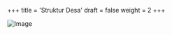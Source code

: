 +++
title = 'Struktur Desa'
draft = false
weight = 2
+++

![Image](/data-desa/data-desa/struktur.png "Struktur Desa Pengadang")
